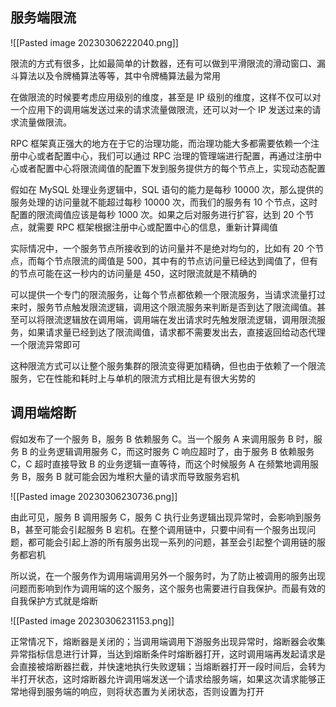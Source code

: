 
## 服务端限流

![[Pasted image 20230306222040.png]]

限流的方式有很多，比如最简单的计数器，还有可以做到平滑限流的滑动窗口、漏斗算法以及令牌桶算法等等，其中令牌桶算法最为常用

在做限流的时候要考虑应用级别的维度，甚至是 IP 级别的维度，这样不仅可以对一个应用下的调用端发送过来的请求流量做限流，还可以对一个 IP 发送过来的请求流量做限流。

RPC 框架真正强大的地方在于它的治理功能，而治理功能大多都需要依赖一个注册中心或者配置中心，我们可以通过 RPC 治理的管理端进行配置，再通过注册中心或者配置中心将限流阈值的配置下发到服务提供方的每个节点上，实现动态配置

假如在 MySQL 处理业务逻辑中，SQL 语句的能力是每秒 10000 次，那么提供的服务处理的访问量就不能超过每秒 10000 次，而我们的服务有 10 个节点，这时配置的限流阈值应该是每秒 1000 次。如果之后对服务进行扩容，达到 20 个节点，就需要 RPC 框架根据注册中心或配置中心的信息，重新计算阈值

实际情况中，一个服务节点所接收到的访问量并不是绝对均匀的，比如有 20 个节点，而每个节点限流的阈值是 500，其中有的节点访问量已经达到阈值了，但有的节点可能在这一秒内的访问量是 450，这时限流就是不精确的

可以提供一个专门的限流服务，让每个节点都依赖一个限流服务，当请求流量打过来时，服务节点触发限流逻辑，调用这个限流服务来判断是否到达了限流阈值。甚至可以将限流逻辑放在调用端，调用端在发出请求时先触发限流逻辑，调用限流服务，如果请求量已经到达了限流阈值，请求都不需要发出去，直接返回给动态代理一个限流异常即可

这种限流方式可以让整个服务集群的限流变得更加精确，但也由于依赖了一个限流服务，它在性能和耗时上与单机的限流方式相比是有很大劣势的

## 调用端熔断

假如发布了一个服务 B，服务 B 依赖服务 C。当一个服务 A 来调用服务 B 时，服务 B 的业务逻辑调用服务 C，而这时服务 C 响应超时了，由于服务 B 依赖服务 C，C 超时直接导致 B 的业务逻辑一直等待，而这个时候服务 A 在频繁地调用服务 B，服务 B 就可能会因为堆积大量的请求而导致服务宕机

![[Pasted image 20230306230736.png]]

由此可见，服务 B 调用服务 C，服务 C 执行业务逻辑出现异常时，会影响到服务 B，甚至可能会引起服务 B 宕机。在整个调用链中，只要中间有一个服务出现问题，都可能会引起上游的所有服务出现一系列的问题，甚至会引起整个调用链的服务都宕机

所以说，在一个服务作为调用端调用另外一个服务时，为了防止被调用的服务出现问题而影响到作为调用端的这个服务，这个服务也需要进行自我保护。而最有效的自我保护方式就是熔断

![[Pasted image 20230306231153.png]]

正常情况下，熔断器是关闭的；当调用端调用下游服务出现异常时，熔断器会收集异常指标信息进行计算，当达到熔断条件时熔断器打开，这时调用端再发起请求是会直接被熔断器拦截，并快速地执行失败逻辑；当熔断器打开一段时间后，会转为半打开状态，这时熔断器允许调用端发送一个请求给服务端，如果这次请求能够正常地得到服务端的响应，则将状态置为关闭状态，否则设置为打开